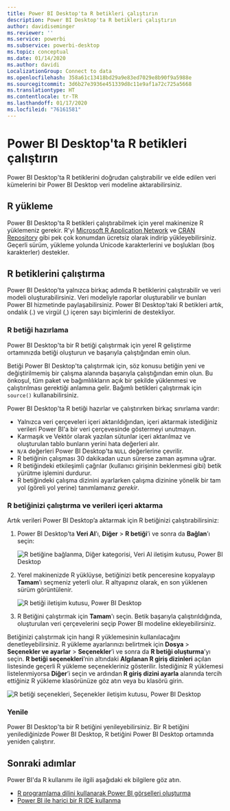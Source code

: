 ```yaml
---
title: Power BI Desktop'ta R betikleri çalıştırın
description: Power BI Desktop'ta R betikleri çalıştırın
author: davidiseminger
ms.reviewer: ''
ms.service: powerbi
ms.subservice: powerbi-desktop
ms.topic: conceptual
ms.date: 01/14/2020
ms.author: davidi
LocalizationGroup: Connect to data
ms.openlocfilehash: 358a61c13418bd29a9e83ed7029e8b90f9a5988e
ms.sourcegitcommit: 3d6b27e3936e451339d8c11e9af1a72c725a5668
ms.translationtype: HT
ms.contentlocale: tr-TR
ms.lasthandoff: 01/17/2020
ms.locfileid: "76161581"
---
```

# <a name="run-r-scripts-in-power-bi-desktop"></a>Power BI Desktop'ta R betikleri çalıştırın

Power BI Desktop'ta R betiklerini doğrudan çalıştırabilir ve elde edilen veri kümelerini bir Power BI Desktop veri modeline aktarabilirsiniz.

## <a name="install-r"></a>R yükleme

Power BI Desktop'ta R betikleri çalıştırabilmek için yerel makinenize R yüklemeniz gerekir. R'yi [Microsoft R Application Network](https://mran.revolutionanalytics.com/download/) ve [CRAN Repository](https://cran.r-project.org/bin/windows/base/) gibi pek çok konumdan ücretsiz olarak indirip yükleyebilirsiniz. Geçerli sürüm, yükleme yolunda Unicode karakterlerini ve boşlukları (boş karakterler) destekler.

## <a name="run-r-scripts"></a>R betiklerini çalıştırma

Power BI Desktop’ta yalnızca birkaç adımda R betiklerini çalıştırabilir ve veri modeli oluşturabilirsiniz. Veri modeliyle raporlar oluşturabilir ve bunları Power BI hizmetinde paylaşabilirsiniz. Power BI Desktop'taki R betikleri artık, ondalık (.) ve virgül (,) içeren sayı biçimlerini de destekliyor.

### <a name="prepare-an-r-script"></a>R betiği hazırlama

Power BI Desktop'ta bir R betiği çalıştırmak için yerel R geliştirme ortamınızda betiği oluşturun ve başarıyla çalıştığından emin olun.

Betiği Power BI Desktop'ta çalıştırmak için, söz konusu betiğin yeni ve değiştirilmemiş bir çalışma alanında başarıyla çalıştığından emin olun. Bu önkoşul, tüm paket ve bağımlılıkların açık bir şekilde yüklenmesi ve çalıştırılması gerektiği anlamına gelir. Bağımlı betikleri çalıştırmak için `source()` kullanabilirsiniz.

Power BI Desktop'ta R betiği hazırlar ve çalıştırırken birkaç sınırlama vardır:

* Yalnızca veri çerçeveleri içeri aktarıldığından, içeri aktarmak istediğiniz verileri Power BI'a bir veri çerçevesinde göstermeyi unutmayın.
* Karmaşık ve Vektör olarak yazılan sütunlar içeri aktarılmaz ve oluşturulan tablo bunların yerini hata değerleri alır.
* `N/A` değerleri Power BI Desktop'ta `NULL` değerlerine çevrilir.
* R betiğinin çalışması 30 dakikadan uzun sürerse zaman aşımına uğrar.
* R betiğindeki etkileşimli çağrılar (kullanıcı girişinin beklenmesi gibi) betik yürütme işlemini durdurur.
* R betiğindeki çalışma dizinini ayarlarken çalışma dizinine yönelik bir tam yol (göreli yol yerine) tanımlamanız *gerekir*.

### <a name="run-your-r-script-and-import-data"></a>R betiğinizi çalıştırma ve verileri içeri aktarma

Artık verileri Power BI Desktop’a aktarmak için R betiğinizi çalıştırabilirsiniz:

1. Power BI Desktop’ta **Veri Al**’ı, **Diğer** > **R betiği**’i ve sonra da **Bağlan**’ı seçin:

    ![R betiğine bağlanma, Diğer kategorisi, Veri Al iletişim kutusu, Power BI Desktop](media/desktop-r-scripts/r-scripts-1.png)

2. Yerel makinenizde R yüklüyse, betiğinizi betik penceresine kopyalayıp **Tamam**’ı seçmeniz yeterli olur. R altyapınız olarak, en son yüklenen sürüm görüntülenir.

    ![R betiği iletişim kutusu, Power BI Desktop](media/desktop-r-scripts/r-scripts-2.png)

3. R Betiğini çalıştırmak için **Tamam**'ı seçin. Betik başarıyla çalıştırıldığında, oluşturulan veri çerçevelerini seçip Power BI modeline ekleyebilirsiniz.

Betiğinizi çalıştırmak için hangi R yüklemesinin kullanılacağını denetleyebilirsiniz. R yükleme ayarlarınızı belirtmek için **Dosya** > **Seçenekler ve ayarlar** > **Seçenekler**’i ve sonra da **R betiği oluşturma**’yı seçin. **R betiği seçenekleri**’nin altındaki **Algılanan R giriş dizinleri** açılan listesinde geçerli R yükleme seçenekleriniz gösterilir. İstediğiniz R yüklemesi listelenmiyorsa **Diğer**’i seçin ve ardından **R giriş dizini ayarla** alanında tercih ettiğiniz R yükleme klasörünüze göz atın veya bu klasörü girin.

![R betiği seçenekleri, Seçenekler iletişim kutusu, Power BI Desktop](media/desktop-r-scripts/r-scripts-4.png)

### <a name="refresh"></a>Yenile

Power BI Desktop'ta bir R betiğini yenileyebilirsiniz. Bir R betiğini yenilediğinizde Power BI Desktop, R betiğini Power BI Desktop ortamında yeniden çalıştırır.

## <a name="next-steps"></a>Sonraki adımlar

Power BI'da R kullanımı ile ilgili aşağıdaki ek bilgilere göz atın.

* [R programlama dilini kullanarak Power BI görselleri oluşturma](desktop-r-visuals.md)
* [Power BI ile harici bir R IDE kullanma](desktop-r-ide.md)
